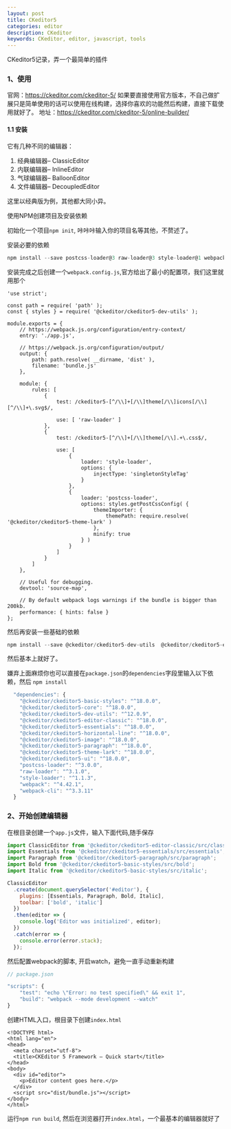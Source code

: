 ```yaml
---
layout: post
title: CKeditor5
categories: editor
description: CKeditor
keywords: CKeditor, editor, javascript, tools
---
```


CKeditor5记录，弄一个最简单的插件

### 1、使用

官网：https://ckeditor.com/ckeditor-5/
如果要直接使用官方版本，不自己做扩展只是简单使用的话可以使用在线构建，选择你喜欢的功能然后构建，直接下载使用就好了。
地址：https://ckeditor.com/ckeditor-5/online-builder/

#### 1.1 安装
它有几种不同的编辑器：

1. 经典编辑器– ClassicEditor
2. 内联编辑器– InlineEditor
3. 气球编辑器– BalloonEditor
4. 文件编辑器– DecoupledEditor

这里以经典版为例，其他都大同小异。

使用NPM创建项目及安装依赖

初始化一个项目`npm init`, 咔咔咔输入你的项目名等其他，不赘述了。

安装必要的依赖
```js
npm install --save postcss-loader@3 raw-loader@3 style-loader@1 webpack@4 webpack-cli@3
```
安装完成之后创建一个`webpack.config.js`,官方给出了最小的配置项，我们这里就用那个
```
'use strict';

const path = require( 'path' );
const { styles } = require( '@ckeditor/ckeditor5-dev-utils' );

module.exports = {
    // https://webpack.js.org/configuration/entry-context/
    entry: './app.js',

    // https://webpack.js.org/configuration/output/
    output: {
        path: path.resolve( __dirname, 'dist' ),
        filename: 'bundle.js'
    },

    module: {
        rules: [
            {
                test: /ckeditor5-[^/\\]+[/\\]theme[/\\]icons[/\\][^/\\]+\.svg$/,

                use: [ 'raw-loader' ]
            },
            {
                test: /ckeditor5-[^/\\]+[/\\]theme[/\\].+\.css$/,

                use: [
                    {
                        loader: 'style-loader',
                        options: {
                            injectType: 'singletonStyleTag'
                        }
                    },
                    {
                        loader: 'postcss-loader',
                        options: styles.getPostCssConfig( {
                            themeImporter: {
                                themePath: require.resolve( '@ckeditor/ckeditor5-theme-lark' )
                            },
                            minify: true
                        } )
                    }
                ]
            }
        ]
    },

    // Useful for debugging.
    devtool: 'source-map',

    // By default webpack logs warnings if the bundle is bigger than 200kb.
    performance: { hints: false }
};
```
然后再安装一些基础的依赖
```js
npm install --save @ckeditor/ckeditor5-dev-utils  @ckeditor/ckeditor5-editor-classic  @ckeditor/ckeditor5-essentials  @ckeditor/ckeditor5-paragraph   @ckeditor/ckeditor5-basic-styles  @ckeditor/ckeditor5-theme-lark
```
然后基本上就好了。

嫌弃上面麻烦你也可以直接在`package.json`的`dependencies`字段里输入以下依赖，然后 `npm install`
```js
  "dependencies": {
    "@ckeditor/ckeditor5-basic-styles": "^18.0.0",
    "@ckeditor/ckeditor5-core": "^18.0.0",
    "@ckeditor/ckeditor5-dev-utils": "^12.0.9",
    "@ckeditor/ckeditor5-editor-classic": "^18.0.0",
    "@ckeditor/ckeditor5-essentials": "^18.0.0",
    "@ckeditor/ckeditor5-horizontal-line": "^18.0.0",
    "@ckeditor/ckeditor5-image": "^18.0.0",
    "@ckeditor/ckeditor5-paragraph": "^18.0.0",
    "@ckeditor/ckeditor5-theme-lark": "^18.0.0",
    "@ckeditor/ckeditor5-ui": "^18.0.0",
    "postcss-loader": "^3.0.0",
    "raw-loader": "^3.1.0",
    "style-loader": "^1.1.3",
    "webpack": "^4.42.1",
    "webpack-cli": "^3.3.11"
  }
```

### 2、开始创建编辑器
在根目录创建一个`app.js`文件，输入下面代码,随手保存
```js
import ClassicEditor from '@ckeditor/ckeditor5-editor-classic/src/classiceditor';
import Essentials from '@ckeditor/ckeditor5-essentials/src/essentials';
import Paragraph from '@ckeditor/ckeditor5-paragraph/src/paragraph';
import Bold from '@ckeditor/ckeditor5-basic-styles/src/bold';
import Italic from '@ckeditor/ckeditor5-basic-styles/src/italic';

ClassicEditor
  .create(document.querySelector('#editor'), {
    plugins: [Essentials, Paragraph, Bold, Italic],
    toolbar: ['bold', 'italic']
  })
  .then(editor => {
    console.log('Editor was initialized', editor);
  })
  .catch(error => {
    console.error(error.stack);
  });
```

然后配置webpack的脚本, 开启watch，避免一直手动重新构建
```js 
// package.json

"scripts": {
    "test": "echo \"Error: no test specified\" && exit 1",
    "build": "webpack --mode development --watch"
}
```

创建HTML入口，根目录下创建`index.html`
```
<!DOCTYPE html>
<html lang="en">
<head>
  <meta charset="utf-8">
  <title>CKEditor 5 Framework – Quick start</title>
</head>
<body>
  <div id="editor">
    <p>Editor content goes here.</p>
  </div>
  <script src="dist/bundle.js"></script>
</body>
</html>
```

运行`npm run build`, 然后在浏览器打开`index.html`，一个最基本的编辑器就好了



